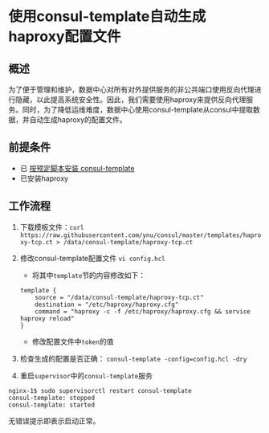 # 使用consul-template自动生成haproxy配置文件

## 概述
为了便于管理和维护，数据中心对所有对外提供服务的非公共端口使用反向代理进行隐藏，以此提高系统安全性。因此，我们需要使用haproxy来提供反向代理服务。同时，为了降低运维难度，数据中心使用consul-template从consul中提取数据，并自动生成haproxy的配置文件。

## 前提条件
- 已 [按预定脚本安装 consul-template]()
- 已安装haproxy

## 工作流程

1.  下载模板文件：`curl https://raw.githubusercontent.com/ynu/consul/master/templates/haproxy-tcp.ct > /data/consul-template/haproxy-tcp.ct`
2. 修改consul-template配置文件
`vi config.hcl`

    - 将其中`template`节的内容修改如下：
    ```
    template {
        source = "/data/consul-template/haproxy-tcp.ct"
        destination = "/etc/haproxy/haproxy.cfg"
        command = "haproxy -c -f /etc/haproxy/haproxy.cfg && service haproxy reload"
    }
    ```

    - 修改配置文件中`token`的值
3. 检查生成的配置是否正确： `consul-template -config=config.hcl -dry`
4. 重启`supervisor`中的`consul-template`服务
```
nginx-1$ sudo supervisorctl restart consul-template
consul-template: stopped
consul-template: started
```
无错误提示即表示启动正常。

